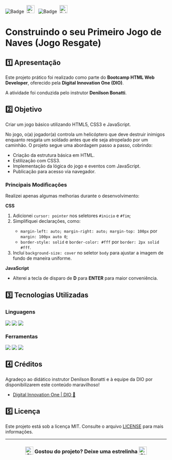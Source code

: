 ![Badge](https://img.shields.io/badge/DIGITAL%20INNOVATION%20ONE-BB2649?style=for-the-badge)&nbsp;&nbsp;<img src="https://raw.githubusercontent.com/Tarikul-Islam-Anik/Animated-Fluent-Emojis/master/Emojis/Activities/Sparkles.png" alt="Sparkles" width="25" height="25" />&nbsp;&nbsp;&nbsp;![Badge](https://img.shields.io/badge/PROJETO-COM%20MENTORIA-FF6F61?style=for-the-badge)&nbsp;&nbsp;<img src="https://raw.githubusercontent.com/Tarikul-Islam-Anik/Animated-Fluent-Emojis/master/Emojis/Hand%20gestures/Folded%20Hands%20Light%20Skin%20Tone.png" alt="Folded Hands Light Skin Tone" width="25" height="25" />

# Construindo o seu Primeiro Jogo de Naves (Jogo Resgate)

## 1️⃣ Apresentação
Este projeto prático foi realizado como parte do **Bootcamp HTML Web Developer**, oferecido pela **Digital Innovation One (DIO)**. 

A atividade foi conduzida pelo instrutor **Denilson Bonatti**.

## 2️⃣ Objetivo
Criar um jogo básico utilizando HTML5, CSS3 e JavaScript.

No jogo, o(a) jogador(a) controla um helicóptero que deve destruir inimigos enquanto resgata um soldado antes que ele seja atropelado por um caminhão. O projeto segue uma abordagem passo a passo, cobrindo:

- Criação da estrutura básica em HTML.
- Estilização com CSS3.
- Implementação da lógica do jogo e eventos com JavaScript.
- Publicação para acesso via navegador.

### Principais Modificações
Realizei apenas algumas melhorias durante o desenvolvimento:

**CSS**
<ol>
<li>Adicionei <code>cursor: pointer</code> nos seletores <code>#inicio</code> e <code>#fim</code>;</li>
  <li>Simplifiquei declarações, como:</li>
  <ul>
    <li><code>margin-left: auto; margin-right: auto; margin-top: 100px</code> por <code>margin: 100px auto 0</code>;</li>
    <li><code>border-style: solid</code> e <code>border-color: #fff</code> por <code>border: 2px solid #fff</code>.</li>
  </ul>
  <li>Incluí <code>background-size: cover</code> no seletor <code>body</code> para ajustar a imagem de fundo de maneira uniforme.</li>
</ol>

**JavaScript**
- Alterei a tecla de disparo de **D** para **ENTER** para maior conveniência.

## 3️⃣ Tecnologias Utilizadas

### Linguagens
<div style="display:flex;">
  <img src="https://img.shields.io/badge/HTML5-E34F26?style=for-the-badge&logo=html5&logoColor=white">&nbsp;<img src="https://img.shields.io/badge/CSS3-1572B6?style=for-the-badge&logo=css3&logoColor=white">&nbsp;<img src="https://img.shields.io/badge/JavaScript-F7DF1E?style=for-the-badge&logo=javascript&logoColor=black">
</div>

### Ferramentas
<div style="display:flex;">
  <img src="https://img.shields.io/badge/Visual%20Studio%20Code-0078D4?style=for-the-badge&logo=visual-studio-code&logoColor=white">&nbsp;<img src="https://img.shields.io/badge/Git-F05032?style=for-the-badge&logo=git&logoColor=white">&nbsp;<img src="https://img.shields.io/badge/GitHub-404040?style=for-the-badge&logo=github&logoColor=white">
</div>

## 4️⃣ Créditos
Agradeço ao didático instrutor Denilson Bonatti e à equipe da DIO por disponibilizarem este conteúdo maravilhoso!
- <a href="https://www.dio.me/" target="_blank">Digital Innovation One | DIO 🔗</a>

## 5️⃣ Licença
Este projeto está sob a licença MIT. Consulte o arquivo [LICENSE](LICENSE) para mais informações.

---

### <div align="center"><img src="https://raw.githubusercontent.com/Tarikul-Islam-Anik/Animated-Fluent-Emojis/master/Emojis/Travel%20and%20places/Star.png" alt="Star" width="25" height="25" style="vertical-align:text-bottom;" /> Gostou do projeto? Deixe uma estrelinha <img src="https://raw.githubusercontent.com/Tarikul-Islam-Anik/Animated-Fluent-Emojis/master/Emojis/Travel%20and%20places/Star.png" alt="Star" width="25" height="25" style="vertical-align:text-bottom;" /></div>